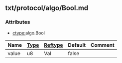 ## txt/protocol/algo/Bool.md


### Attributes
<a href="#attributes"></a>
* [ctype:](/txt/ssimdb/dmmeta/ctype.md)algo.Bool

|Name|[Type](/txt/ssimdb/dmmeta/ctype.md)|[Reftype](/txt/ssimdb/dmmeta/reftype.md)|Default|Comment|
|---|---|---|---|---|
|value|u8|Val|false|

